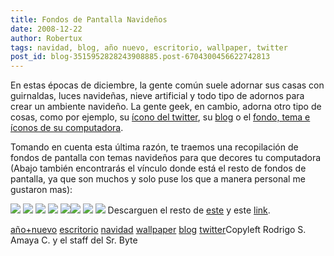 ```yaml
---
title: Fondos de Pantalla Navideños
date: 2008-12-22
author: Robertux
tags: navidad, blog, año nuevo, escritorio, wallpaper, twitter
post_id: blog-3515952828243908885.post-6704300456622742813
---
```


En estas épocas de diciembre, la gente común suele adornar sus casas con
      guirnaldas, luces navideñas, nieve artificial y todo tipo de adornos para crear un ambiente
      navideño. La gente geek, en cambio, adorna otro tipo de cosas, como por ejemplo, su [ícono del twitter](http://twitter.com/chrispirillo), su [blog](http://queith.com/) o el [fondo, tema e íconos de su computadora](http://bitelia.com/2008/12/12/escritorios-bitelicos-lxxxiv/).

Tomando en cuenta esta última razón, te
      traemos una recopilación de fondos de pantalla con temas navideños para que decores tu
      computadora (Abajo también encontrarás el vínculo donde está el resto de fondos de pantalla,
      ya que son muchos y solo puse los que a manera personal me gustaron mas):

[![](http://3.bp.blogspot.com/_jH77WNrMVRA/SU8XJJ-FgKI/AAAAAAAAFkM/rMNEoMyD9eE/s400/yellow-snow_1024.jpg)](http://3.bp.blogspot.com/_jH77WNrMVRA/SU8XJJ-FgKI/AAAAAAAAFkM/rMNEoMyD9eE/s1600-h/yellow-snow_1024.jpg)
[![](http://1.bp.blogspot.com/_jH77WNrMVRA/SU8XclfZ5FI/AAAAAAAAFkU/dH5JLNZ6qds/s400/randomaze_wallpapers_ru_novyj_god_2007_1280x1024_%28114163%29WP.jpg)](http://1.bp.blogspot.com/_jH77WNrMVRA/SU8XclfZ5FI/AAAAAAAAFkU/dH5JLNZ6qds/s1600-h/randomaze_wallpapers_ru_novyj_god_2007_1280x1024_%28114163%29WP.jpg)
[![](http://3.bp.blogspot.com/_jH77WNrMVRA/SU8X2Ew5xEI/AAAAAAAAFkc/Q84qwA9SOkM/s400/christmas-1280x768.jpg)](http://3.bp.blogspot.com/_jH77WNrMVRA/SU8X2Ew5xEI/AAAAAAAAFkc/Q84qwA9SOkM/s1600-h/christmas-1280x768.jpg)
[![](http://2.bp.blogspot.com/_jH77WNrMVRA/SU8YdI6U5iI/AAAAAAAAFkk/WIu4kgFjBDM/s400/christmas02-1280x768.jpg)](http://2.bp.blogspot.com/_jH77WNrMVRA/SU8YdI6U5iI/AAAAAAAAFkk/WIu4kgFjBDM/s1600-h/christmas02-1280x768.jpg)
[![](http://2.bp.blogspot.com/_jH77WNrMVRA/SU8ZPJsAZII/AAAAAAAAFks/zUkHFzTGh6E/s400/jack-skellington-christmas.jpg)](http://2.bp.blogspot.com/_jH77WNrMVRA/SU8ZPJsAZII/AAAAAAAAFks/zUkHFzTGh6E/s1600-h/jack-skellington-christmas.jpg)[![](http://2.bp.blogspot.com/_jH77WNrMVRA/SU8a36jJ5tI/AAAAAAAAFk0/iAijeHnqjZ4/s400/Merry_Christmas__by_chopeh.jpg)](http://2.bp.blogspot.com/_jH77WNrMVRA/SU8a36jJ5tI/AAAAAAAAFk0/iAijeHnqjZ4/s1600-h/Merry_Christmas__by_chopeh.jpg)
[![](http://3.bp.blogspot.com/_jH77WNrMVRA/SU8bjzySdRI/AAAAAAAAFk8/WoJj0sgvn3E/s400/The_5th_Anniversary_Night02_by_HYBRIDWORKS.jpg)](http://3.bp.blogspot.com/_jH77WNrMVRA/SU8bjzySdRI/AAAAAAAAFk8/WoJj0sgvn3E/s1600-h/The_5th_Anniversary_Night02_by_HYBRIDWORKS.jpg)
[![](http://3.bp.blogspot.com/_jH77WNrMVRA/SU8bwQ68L-I/AAAAAAAAFlE/lmE3HevLb6c/s400/White_Christmas_by_adni18.jpg)](http://3.bp.blogspot.com/_jH77WNrMVRA/SU8bwQ68L-I/AAAAAAAAFlE/lmE3HevLb6c/s1600-h/White_Christmas_by_adni18.jpg)
Descarguen el resto de [este](http://www.hongkiat.com/blog/beautiful-christmas-wallpapers-for-your-desktop/)
      y este [link](http://www.hongkiat.com/blog/30-remarkable-christmas-wallpapers-part-ii/).

[año+nuevo](http://www.blogalaxia.com/tags/ano+nuevo) [escritorio](http://www.blogalaxia.com/tags/escritorio) [navidad](http://www.blogalaxia.com/tags/navidad) [wallpaper](http://www.blogalaxia.com/tags/wallpaper) [blog](http://www.blogalaxia.com/tags/blog) [twitter](http://www.blogalaxia.com/tags/twitter)Copyleft Rodrigo S. Amaya
      C. y el staff del Sr. Byte